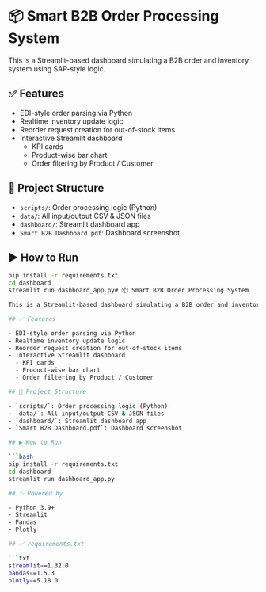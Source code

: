 # 📦 Smart B2B Order Processing System

This is a Streamlit-based dashboard simulating a B2B order and inventory system using SAP-style logic.

## ✅ Features

- EDI-style order parsing via Python
- Realtime inventory update logic
- Reorder request creation for out-of-stock items
- Interactive Streamlit dashboard
  - KPI cards
  - Product-wise bar chart
  - Order filtering by Product / Customer

## 📁 Project Structure

- `scripts/`: Order processing logic (Python)
- `data/`: All input/output CSV & JSON files
- `dashboard/`: Streamlit dashboard app
- `Smart B2B Dashboard.pdf`: Dashboard screenshot

## ▶️ How to Run

```bash
pip install -r requirements.txt
cd dashboard
streamlit run dashboard_app.py# 📦 Smart B2B Order Processing System

This is a Streamlit-based dashboard simulating a B2B order and inventory system using SAP-style logic.

## ✅ Features

- EDI-style order parsing via Python
- Realtime inventory update logic
- Reorder request creation for out-of-stock items
- Interactive Streamlit dashboard
  - KPI cards
  - Product-wise bar chart
  - Order filtering by Product / Customer

## 📁 Project Structure

- `scripts/`: Order processing logic (Python)
- `data/`: All input/output CSV & JSON files
- `dashboard/`: Streamlit dashboard app
- `Smart B2B Dashboard.pdf`: Dashboard screenshot

## ▶️ How to Run

```bash
pip install -r requirements.txt
cd dashboard
streamlit run dashboard_app.py

## ✨ Powered by

- Python 3.9+
- Streamlit
- Pandas
- Plotly

## ✅ requirements.txt

```txt
streamlit==1.32.0
pandas==1.5.3
plotly==5.18.0